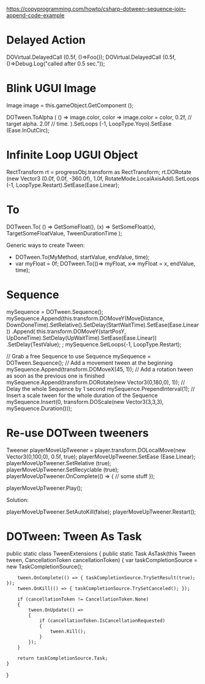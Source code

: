 https://copyprogramming.com/howto/csharp-dotween-sequence-join-append-code-example

# Delayed Action

DOVirtual.DelayedCall (0.5f, ()=>Foo());
DOVirtual.DelayedCall (0.5f, ()=>Debug.Log("called after 0.5 sec."));

# Blink UGUI Image

Image image = this.gameObject.GetComponent<Image> ();

DOTween.ToAlpha (
    () => image.color,
    color => image.color = color,
    0.2f,  // target alpha.
    2.0f   // time.
).SetLoops (-1, LoopType.Yoyo).SetEase (Ease.InOutCirc);

# Infinite Loop UGUI Object

RectTransform rt = progressObj.transform as RectTransform;
rt.DORotate (new Vector3 (0.0f, 0.0f, -360.0f), 1.0f, RotateMode.LocalAxisAdd).SetLoops (-1, LoopType.Restart).SetEase(Ease.Linear);

# To

DOTween.To(
  () => GetSomeFloat(),
  (x) => SetSomeFloat(x),
  TargetSomeFloatValue,
  TweenDurationTime
);

Generic ways to create Tween:
- DOTween.To(MyMethod, startValue, endValue, time);
- var myFloat = 0f;
  DOTween.To(()=> myFloat, x=> myFloat = x, endValue, time);

# Sequence

mySequence = DOTween.Sequence();
mySequence.Append(this.transform.DOMoveY(MoveDistance, DownDoneTime).SetRelative().SetDelay(StartWaitTime).SetEase(Ease.Linear))
.Append(
this.transform.DOMoveY(startPosY, UpDoneTime).SetDelay(UpWaitTime).SetEase(Ease.Linear))
.SetDelay(TestValue); ;
mySequence.SetLoops(-1, LoopType.Restart);

// Grab a free Sequence to use
Sequence mySequence = DOTween.Sequence();
// Add a movement tween at the beginning
mySequence.Append(transform.DOMoveX(45, 1));
// Add a rotation tween as soon as the previous one is finished
mySequence.Append(transform.DORotate(new Vector3(0,180,0), 1));
// Delay the whole Sequence by 1 second
mySequence.PrependInterval(1);
// Insert a scale tween for the whole duration of the Sequence
mySequence.Insert(0, transform.DOScale(new Vector3(3,3,3), mySequence.Duration()));

# Re-use DOTween tweeners

Tweener playerMoveUpTweener = player.transform.DOLocalMove(new Vector3(0,100,0), 0.5f, true);
    playerMoveUpTweener.SetEase (Ease.Linear);
    playerMoveUpTweener.SetRelative (true);
    playerMoveUpTweener.SetRecyclable (true);
    playerMoveUpTweener.OnComplete(() => {
        // some stuff
    });

playerMoveUpTweener.Play();

Solution:

playerMoveUpTweener.SetAutoKill(false);
playerMoveUpTweener.Restart();

# DOTween: Tween As Task

public static class TweenExtensions
{
    public static Task AsTask(this Tween tween, CancellationToken cancellationToken)
    {
        var taskCompletionSource = new TaskCompletionSource<bool>();

        tween.OnComplete(() => { taskCompletionSource.TrySetResult(true); });
        tween.OnKill(() => { taskCompletionSource.TrySetCanceled(); });

        if (cancellationToken != CancellationToken.None)
        {
            tween.OnUpdate(() =>
            {
                if (cancellationToken.IsCancellationRequested)
                {
                    tween.Kill();
                }
            });
        }
           
        return taskCompletionSource.Task;
    }
}
